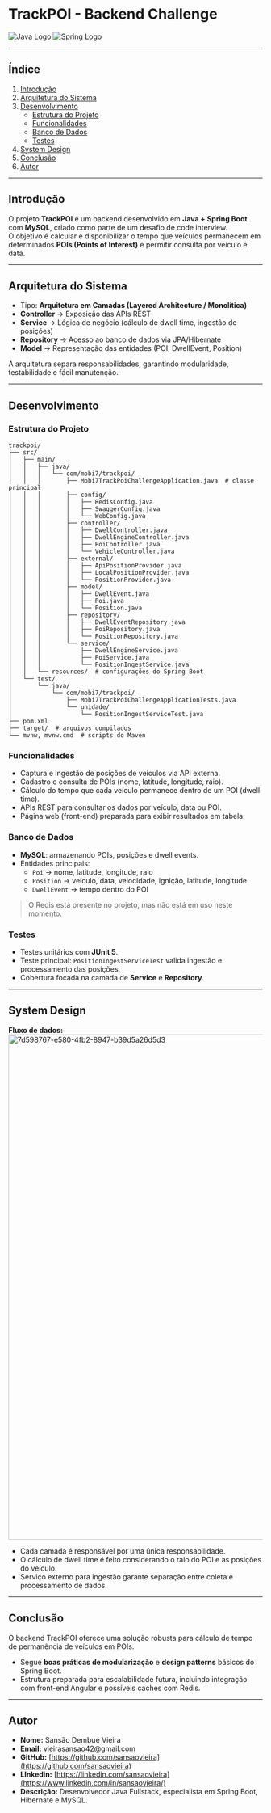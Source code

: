 # TrackPOI - Backend Challenge
![Java Logo](https://www.vectorlogo.zone/logos/java/java-ar21.svg) 
![Spring Logo](https://www.vectorlogo.zone/logos/springio/springio-ar21.svg)

---

## Índice
1. [Introdução](#introdução)  
2. [Arquitetura do Sistema](#arquitetura-do-sistema)  
3. [Desenvolvimento](#desenvolvimento)  
   - [Estrutura do Projeto](#estrutura-do-projeto)  
   - [Funcionalidades](#funcionalidades)  
   - [Banco de Dados](#banco-de-dados)  
   - [Testes](#testes)  
4. [System Design](#system-design)  
5. [Conclusão](#conclusão)  
6. [Autor](#autor)  

---

## Introdução
O projeto **TrackPOI** é um backend desenvolvido em **Java + Spring Boot** com **MySQL**, criado como parte de um desafio de code interview.  
O objetivo é calcular e disponibilizar o tempo que veículos permanecem em determinados **POIs (Points of Interest)** e permitir consulta por veículo e data.

---

## Arquitetura do Sistema
- Tipo: **Arquitetura em Camadas (Layered Architecture / Monolítica)**  
- **Controller** → Exposição das APIs REST  
- **Service** → Lógica de negócio (cálculo de dwell time, ingestão de posições)  
- **Repository** → Acesso ao banco de dados via JPA/Hibernate  
- **Model** → Representação das entidades (POI, DwellEvent, Position)  

A arquitetura separa responsabilidades, garantindo modularidade, testabilidade e fácil manutenção.

---

## Desenvolvimento

### Estrutura do Projeto

```text
trackpoi/
├── src/
│   ├── main/
│   │   ├── java/
│   │   │   └── com/mobi7/trackpoi/
│   │   │       ├── Mobi7TrackPoiChallengeApplication.java  # classe principal
│   │   │       ├── config/
│   │   │       │   ├── RedisConfig.java
│   │   │       │   ├── SwaggerConfig.java
│   │   │       │   └── WebConfig.java
│   │   │       ├── controller/
│   │   │       │   ├── DwellController.java
│   │   │       │   ├── DwellEngineController.java
│   │   │       │   ├── PoiController.java
│   │   │       │   └── VehicleController.java
│   │   │       ├── external/
│   │   │       │   ├── ApiPositionProvider.java
│   │   │       │   ├── LocalPositionProvider.java
│   │   │       │   └── PositionProvider.java
│   │   │       ├── model/
│   │   │       │   ├── DwellEvent.java
│   │   │       │   ├── Poi.java
│   │   │       │   └── Position.java
│   │   │       ├── repository/
│   │   │       │   ├── DwellEventRepository.java
│   │   │       │   ├── PoiRepository.java
│   │   │       │   └── PositionRepository.java
│   │   │       └── service/
│   │   │           ├── DwellEngineService.java
│   │   │           ├── PoiService.java
│   │   │           └── PositionIngestService.java
│   │   └── resources/  # configurações do Spring Boot
│   └── test/
│       └── java/
│           └── com/mobi7/trackpoi/
│               ├── Mobi7TrackPoiChallengeApplicationTests.java
│               └── unidade/
│                   └── PositionIngestServiceTest.java
├── pom.xml
├── target/  # arquivos compilados
└── mvnw, mvnw.cmd  # scripts do Maven
```
### Funcionalidades
- Captura e ingestão de posições de veículos via API externa.  
- Cadastro e consulta de POIs (nome, latitude, longitude, raio).  
- Cálculo do tempo que cada veículo permanece dentro de um POI (dwell time).  
- APIs REST para consultar os dados por veículo, data ou POI.  
- Página web (front-end) preparada para exibir resultados em tabela.  

### Banco de Dados
- **MySQL**: armazenando POIs, posições e dwell events.  
- Entidades principais:  
  - `Poi` → nome, latitude, longitude, raio  
  - `Position` → veículo, data, velocidade, ignição, latitude, longitude  
  - `DwellEvent` → tempo dentro do POI  
> O Redis está presente no projeto, mas não está em uso neste momento.

### Testes
- Testes unitários com **JUnit 5**.  
- Teste principal: `PositionIngestServiceTest` valida ingestão e processamento das posições.  
- Cobertura focada na camada de **Service** e **Repository**.

---

## System Design
**Fluxo de dados:**
<img width="1000" height="1000" alt="7d598767-e580-4fb2-8947-b39d5a26d5d3" src="https://github.com/user-attachments/assets/ee55bf11-8660-4f17-aef7-977c414ef7f6" />

- Cada camada é responsável por uma única responsabilidade.  
- O cálculo de dwell time é feito considerando o raio do POI e as posições do veículo.  
- Serviço externo para ingestão garante separação entre coleta e processamento de dados.

---

## Conclusão
O backend TrackPOI oferece uma solução robusta para cálculo de tempo de permanência de veículos em POIs.  
- Segue **boas práticas de modularização** e **design patterns** básicos do Spring Boot.  
- Estrutura preparada para escalabilidade futura, incluindo integração com front-end Angular e possíveis caches com Redis.

---

## Autor
- **Nome:** Sansão Dembué Vieira  
- **Email:** vieirasansao42@gmail.com  
- **GitHub:** [https://github.com/sansaovieira](https://github.com/sansaovieira)  
- **LInkedin:** [https://linkedin.com/sansaovieira](https://www.linkedin.com/in/sansaovieira/)  
- **Descrição:** Desenvolvedor Java Fullstack, especialista em Spring Boot, Hibernate e MySQL.

